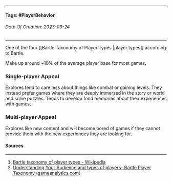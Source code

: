 __________________________________________________________________________
#### **Tags:** #PlayerBehavior
###### *Date Of Creation: 2023-09-24*
__________________________________________________________________________
One of the four [[Bartle Taxonomy of Player Types |player types]] according to Bartle. 

Make up around ~10% of the average player base for most games.
### Single-player Appeal
Explores tend to care less about things like combat or gaining levels. They instead prefer games where they are deeply immersed in the story or world and solve puzzles. Tends to develop fond memories about their experiences with games.
### Multi-player Appeal
Explores like new content and will become bored of games if they cannot provide them with the new experiences they are looking for.
#### Sources
__________________________________________________________________________
1. [Bartle taxonomy of player types - Wikipedia](https://en.wikipedia.org/wiki/Bartle_taxonomy_of_player_types)
2. [Understanding Your Audience and types of players- Bartle Player Taxonomy (gameanalytics.com)](https://gameanalytics.com/blog/understanding-your-audience-bartle-player-taxonomy/)